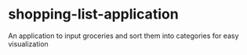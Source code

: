# shopping-list-application
An application to input groceries and sort them into categories for easy visualization
